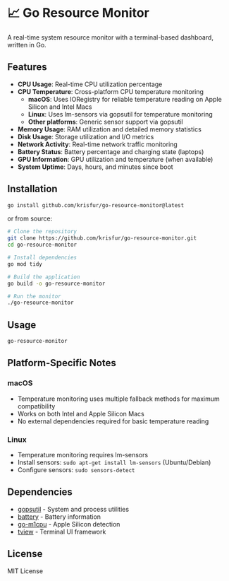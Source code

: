 # 📈 Go Resource Monitor

A real-time system resource monitor with a terminal-based dashboard, written in Go.

## Features

- **CPU Usage**: Real-time CPU utilization percentage
- **CPU Temperature**: Cross-platform CPU temperature monitoring
  - **macOS**: Uses IORegistry for reliable temperature reading on Apple Silicon and Intel Macs
  - **Linux**: Uses lm-sensors via gopsutil for temperature monitoring
  - **Other platforms**: Generic sensor support via gopsutil
- **Memory Usage**: RAM utilization and detailed memory statistics
- **Disk Usage**: Storage utilization and I/O metrics
- **Network Activity**: Real-time network traffic monitoring
- **Battery Status**: Battery percentage and charging state (laptops)
- **GPU Information**: GPU utilization and temperature (when available)
- **System Uptime**: Days, hours, and minutes since boot

## Installation

```bash
go install github.com/krisfur/go-resource-monitor@latest 
```

or from source:

```bash
# Clone the repository
git clone https://github.com/krisfur/go-resource-monitor.git
cd go-resource-monitor

# Install dependencies
go mod tidy

# Build the application
go build -o go-resource-monitor

# Run the monitor
./go-resource-monitor
```

## Usage

```bash
go-resource-monitor
```

## Platform-Specific Notes

### macOS
- Temperature monitoring uses multiple fallback methods for maximum compatibility
- Works on both Intel and Apple Silicon Macs
- No external dependencies required for basic temperature reading

### Linux
- Temperature monitoring requires lm-sensors
- Install sensors: `sudo apt-get install lm-sensors` (Ubuntu/Debian)
- Configure sensors: `sudo sensors-detect`

## Dependencies

- [gopsutil](https://github.com/shirou/gopsutil) - System and process utilities
- [battery](https://github.com/distatus/battery) - Battery information
- [go-m1cpu](https://github.com/shoenig/go-m1cpu) - Apple Silicon detection
- [tview](https://github.com/rivo/tview) - Terminal UI framework

## License

MIT License
